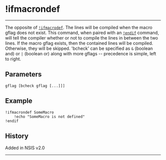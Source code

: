 # !ifmacrondef

---

The opposite of [`!ifmacrodef`][1]. The lines will be compiled when the macro gflag does not exist. This command, when paired with an [`!endif`][2] command, will tell the compiler whether or not to compile the lines in between the two lines. If the macro gflag exists, then the contained lines will be compiled. Otherwise, they will be skipped. 'bcheck' can be specified as `&` (boolean and) or `|` (boolean or) along with more gflags -- precedence is simple, left to right.

## Parameters

    gflag [bcheck gflag [...]]]

## Example

    !ifmacrondef SomeMacro
        !echo "SomeMacro is not defined"
    !endif

## History

Added in NSIS v2.0

---

[1]: !ifmacrodef.md
[2]: !endif.md